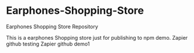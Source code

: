 # Earphones-Shopping-Store
Earphones Shopping Store Repository

This is a earphones Shopping store just for publishing to npm demo.
Zapier github testing
Zapier github demo1
